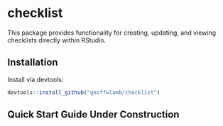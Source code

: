 # checklist

This package provides functionality for creating, updating, and viewing checklists directly within RStudio.

## Installation

Install via devtools:

``` r
devtools::install_github("geoffwlamb/checklist")
```

## Quick Start Guide Under Construction





